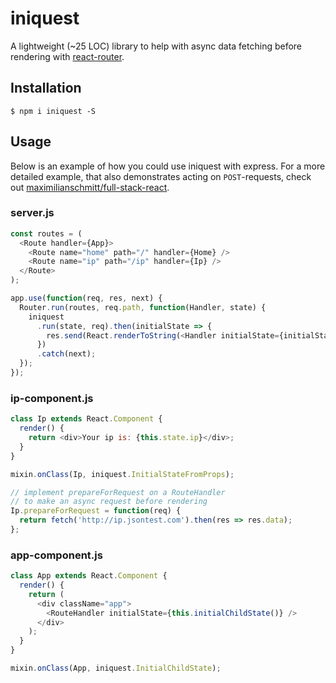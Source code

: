 # iniquest

A lightweight (~25 LOC) library to help with async data fetching before rendering with [react-router](https://github.com/rackt/react-router).

## Installation

```
$ npm i iniquest -S
```

## Usage

Below is an example of how you could use iniquest with express. For a more detailed example, that also demonstrates acting on `POST`-requests, check out [maximilianschmitt/full-stack-react](https://github.com/maximilianschmitt/full-stack-react).

### server.js

```javascript
const routes = (
  <Route handler={App}>
    <Route name="home" path="/" handler={Home} />
    <Route name="ip" path="/ip" handler={Ip} />
  </Route>
);

app.use(function(req, res, next) {
  Router.run(routes, req.path, function(Handler, state) {
    iniquest
      .run(state, req).then(initialState => {
        res.send(React.renderToString(<Handler initialState={initialState} />));
      })
      .catch(next);
  });
});
```

### ip-component.js

```javascript
class Ip extends React.Component {
  render() {
    return <div>Your ip is: {this.state.ip}</div>;
  }
}

mixin.onClass(Ip, iniquest.InitialStateFromProps);

// implement prepareForRequest on a RouteHandler
// to make an async request before rendering
Ip.prepareForRequest = function(req) {
  return fetch('http://ip.jsontest.com').then(res => res.data);
};
```

### app-component.js

```javascript
class App extends React.Component {
  render() {
    return (
      <div className="app">
        <RouteHandler initialState={this.initialChildState()} />
      </div>
    );
  }
}

mixin.onClass(App, iniquest.InitialChildState);
```
